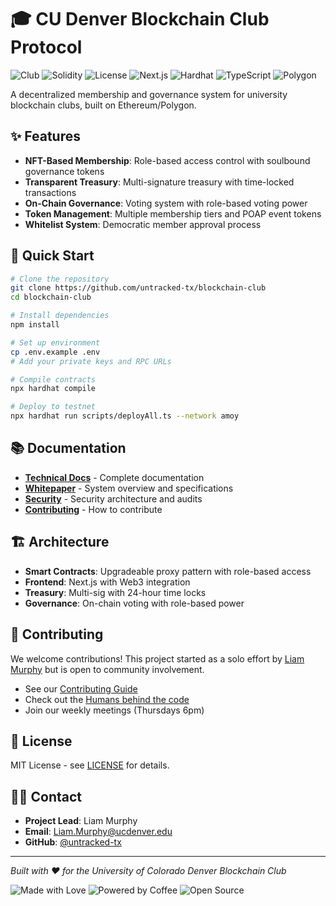 # 🎓 CU Denver Blockchain Club Protocol

![Club](https://img.shields.io/badge/Blockchain%20Club-%F0%9F%92%99-blue)
![Solidity](https://img.shields.io/badge/Solidity-0.8.20-363636?style=flat&logo=solidity)
![License](https://img.shields.io/badge/License-MIT-blue)
![Next.js](https://img.shields.io/badge/built%20with-Next.js-000?style=flat&logo=next.js)
![Hardhat](https://img.shields.io/badge/built%20with-Hardhat-f4e04d?style=flat&logo=ethereum)
![TypeScript](https://img.shields.io/badge/TypeScript-007ACC?style=flat&logo=typescript&logoColor=white)
![Polygon](https://img.shields.io/badge/Polygon-8247E5?style=flat&logo=polygon&logoColor=white)


A decentralized membership and governance system for university blockchain clubs, built on Ethereum/Polygon.

## ✨ Features

- **NFT-Based Membership**: Role-based access control with soulbound governance tokens
- **Transparent Treasury**: Multi-signature treasury with time-locked transactions
- **On-Chain Governance**: Voting system with role-based voting power
- **Token Management**: Multiple membership tiers and POAP event tokens
- **Whitelist System**: Democratic member approval process

## 🚀 Quick Start

```bash
# Clone the repository
git clone https://github.com/untracked-tx/blockchain-club
cd blockchain-club

# Install dependencies
npm install

# Set up environment
cp .env.example .env
# Add your private keys and RPC URLs

# Compile contracts
npx hardhat compile

# Deploy to testnet
npx hardhat run scripts/deployAll.ts --network amoy
```

## 📚 Documentation

- **[Technical Docs](./docs/README.md)** - Complete documentation
- **[Whitepaper](./docs/whitepaper.md)** - System overview and specifications
- **[Security](./docs/security.md)** - Security architecture and audits
- **[Contributing](./docs/CONTRIBUTING.MD)** - How to contribute

## 🏗️ Architecture

- **Smart Contracts**: Upgradeable proxy pattern with role-based access
- **Frontend**: Next.js with Web3 integration
- **Treasury**: Multi-sig with 24-hour time locks
- **Governance**: On-chain voting with role-based power

## 🤝 Contributing

We welcome contributions! This project started as a solo effort by [Liam Murphy](mailto:Liam.Murphy@ucdenver.edu) but is open to community involvement.

- See our [Contributing Guide](./docs/CONTRIBUTING.MD)
- Check out the [Humans behind the code](./docs/HUMANS.md)
- Join our weekly meetings (Thursdays 6pm)

## 📄 License

MIT License - see [LICENSE](LICENSE) for details.

## 🙋‍♂️ Contact

- **Project Lead**: Liam Murphy
- **Email**: Liam.Murphy@ucdenver.edu
- **GitHub**: [@untracked-tx](https://github.com/untracked-tx)

---

*Built with ❤️ for the University of Colorado Denver Blockchain Club*

![Made with Love](https://img.shields.io/badge/Made%20with-❤️-red)
![Powered by Coffee](https://img.shields.io/badge/Powered%20by-Coffee-FFDD00?style=flat&logo=buymeacoffee)
![Open Source](https://img.shields.io/badge/Open%20Source-💚-brightgreen)
